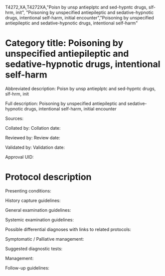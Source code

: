 T4272,XA,T4272XA,"Poisn by unsp antieplptc and sed-hypntc drugs, slf-hrm, init", "Poisoning by unspecified antiepileptic and sedative-hypnotic drugs, intentional self-harm, initial encounter","Poisoning by unspecified antiepileptic and sedative-hypnotic drugs, intentional self-harm"
# Category title: Poisoning by unspecified antiepileptic and sedative-hypnotic drugs, intentional self-harm

Abbreviated description: Poisn by unsp antieplptc and sed-hypntc drugs, slf-hrm, init

Full description: Poisoning by unspecified antiepileptic and sedative-hypnotic drugs, intentional self-harm, initial encounter

Sources:

Collated by:
Collation date:

Reviewed by:
Review date:

Validated by:
Validation date:

Approval UID:

# Protocol description

Presenting conditions:

History capture guidelines:

General examination guidelines:

Systemic examination guidelines:

Possible differential diagnoses with links to related protocols:

Symptomatic / Palliative management:

Suggested diagnostic tests:

Management:

Follow-up guidelines:
